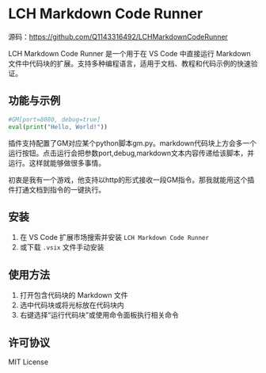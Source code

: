 # LCH Markdown Code Runner

源码：https://github.com/Q1143316492/LCHMarkdownCodeRunner

LCH Markdown Code Runner 是一个用于在 VS Code 中直接运行 Markdown 文件中代码块的扩展。支持多种编程语言，适用于文档、教程和代码示例的快速验证。

## 功能与示例

```python
#GM[port=8080, debug=true]
eval(print("Hello, World!"))
```
插件支持配置了GM对应某个python脚本gm.py。markdown代码块上方会多一个运行按钮。点击运行会把参数port,debug,markdown文本内容传递给该脚本，并运行。这样就能够做很多事情。

初衷是我有一个游戏，他支持以http的形式接收一段GM指令。那我就能用这个插件打通文档到指令的一键执行。

## 安装
1. 在 VS Code 扩展市场搜索并安装 `LCH Markdown Code Runner`
2. 或下载 `.vsix` 文件手动安装

## 使用方法
1. 打开包含代码块的 Markdown 文件
2. 选中代码块或将光标放在代码块内
3. 右键选择“运行代码块”或使用命令面板执行相关命令

## 许可协议
MIT License

